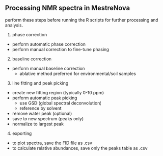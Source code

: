 ## Processing NMR spectra in MestreNova

perform these steps before running the R scripts for further processing and analysis.  

1. phase correction
- perform automatic phase correction
- perform manual correction to fine-tune phasing
2. baseline correction
- perform manual baseline correction
  - ablative method preferred for environmental/soil samples
3. line fitting and peak picking
- create new fitting region (typically 0-10 ppm)
- perform automatic peak picking
  - use GSD (global spectral deconvolution)
  - reference by solvent
- remove water peak (optional)
- save to new spectrum (peaks only) 
- normalize to largest peak
4. exporting
- to plot spectra, save the FID file as .csv
- to calculate relative abundances, save only the peaks table as .csv
